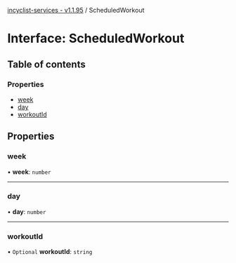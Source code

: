 [incyclist-services - v1.1.95](../README.md) / ScheduledWorkout

# Interface: ScheduledWorkout

## Table of contents

### Properties

- [week](ScheduledWorkout.md#week)
- [day](ScheduledWorkout.md#day)
- [workoutId](ScheduledWorkout.md#workoutid)

## Properties

### week

• **week**: `number`

___

### day

• **day**: `number`

___

### workoutId

• `Optional` **workoutId**: `string`
